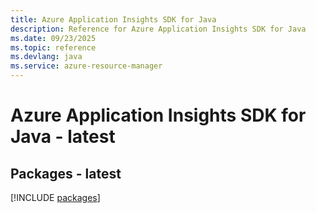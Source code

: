 ```yaml
---
title: Azure Application Insights SDK for Java
description: Reference for Azure Application Insights SDK for Java
ms.date: 09/23/2025
ms.topic: reference
ms.devlang: java
ms.service: azure-resource-manager
---
```

# Azure Application Insights SDK for Java - latest
## Packages - latest
[!INCLUDE [packages](application-insights-index.md)]